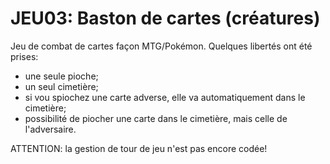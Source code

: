 # JEU03: Baston de cartes (créatures)

Jeu de combat de cartes façon MTG/Pokémon.
Quelques libertés ont été prises:
- une seule pioche;
- un seul cimetière;
- si vou spiochez une carte adverse, elle va automatiquement dans le cimetière;
- possibilité de piocher une carte dans le cimetière, mais celle de l'adversaire.

ATTENTION: la gestion de tour de jeu n'est pas encore codée!


